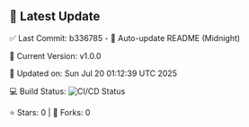 ## 🚀 Latest Update

✅ Last Commit: b336785 - 🤖 Auto-update README (Midnight)

🌟 Current Version: v1.0.0

📅 Updated on: Sun Jul 20 01:12:39 UTC 2025

💻 Build Status: ![CI/CD Status](https://github.com/SaiAryan1784/wedding_frontend/actions/workflows/update-readme.yml/badge.svg)

⭐️ Stars: 0 | 🍴 Forks: 0
